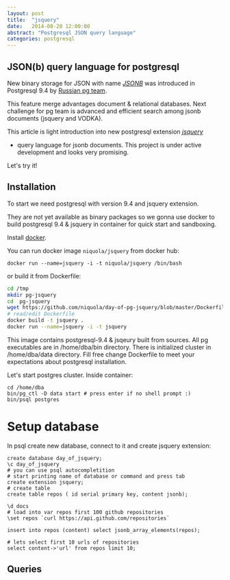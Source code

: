 ```yaml
---
layout: post
title:  "jsquery"
date:   2014-08-20 12:00:00
abstract: "Postgresql JSON query language"
categories: postgresql
---
```


## JSON(b) query language for postgresql


New binary storage for JSON with name [*JSONB*](http://www.postgresql.org/docs/9.4/static/datatype-json.html)
was introduced in Postgresql 9.4 by [Russian pg team](http://obartunov.livejournal.com/177247.html).

This feature merge advantages document & relational databases.
Next challenge for pg team is advanced and efficient search among jsonb documents (jsquery and VODKA).


This article is light introduction into new postgresql extension  [*jsquery*](https://github.com/akorotkov/jsquery)
- query language for jsonb documents.
This project is under active development and looks very promising.

Let's try it!


## Installation

To start we need postgresql with version 9.4 and jsquery extension.

They are not yet available as binary packages so
we gonna use docker to build postgresql 9.4 & jsquery
in container for quick start and sandboxing.

Install [docker](https://docs.docker.com/).

You can run docker image `niquola/jsquery` from docker hub:

```
docker run --name=jsquery -i -t niquola/jsquery /bin/bash
```

or build it from Dockerfile:

```bash
cd /tmp
mkdir pg-jsquery
cd  pg-jsquery
wget https://github.com/niquola/day-of-pg-jsquery/blob/master/Dockerfile
# read/edit Dockerfile
docker build -t jsquery .
docker run --name=jsquery -i -t jsquery
```

This image contains postgresql-9.4 & jsqeury built from sources.
All pg executables are in /home/dba/bin directory.
There is initialized cluster in /home/dba/data directory.
Fill free change Dockerfile to meet your expectations
about postgresql installation.

Let's start postgres cluster. Inside container:

```
cd /home/dba
bin/pg_ctl -D data start # press enter if no shell prompt :)
bin/psql postgres
```

# Setup database

In psql create new database, connect to it and create jsquery extension:

```
create database day_of_jsquery;
\c day_of_jsquery
# you can use psql autocompletition
# start printing name of database or command and press tab
create extension jsquery;
# create table
create table repos ( id serial primary key, content jsonb);

\d docs
# load into var repos first 100 github repositories
\set repos `curl https://api.github.com/repositories`

insert into repos (content) select jsonb_array_elements(repos);

# lets select first 10 urls of repositories
select content->'url' from repos limit 10;
```

## Queries
